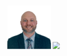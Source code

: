<div class="pull-left">
    <img src="assets/images/thumbnail.png" width="100"/>
    <img src="assets/images/banner-img.png" height="100"/>
</div>

### 
  
